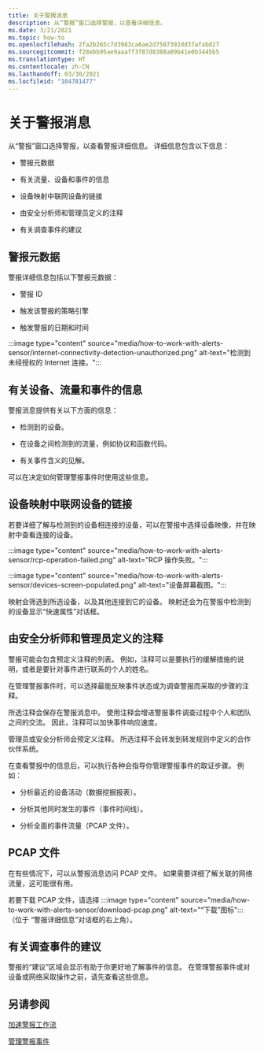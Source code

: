 ```yaml
---
title: 关于警报消息
description: 从“警报”窗口选择警报，以查看详细信息。
ms.date: 3/21/2021
ms.topic: how-to
ms.openlocfilehash: 2fa2b265c7d3983ca6ae2d7507392dd37afabd27
ms.sourcegitcommit: f28ebb95ae9aaaff3f87d8388a09b41e0b3445b5
ms.translationtype: HT
ms.contentlocale: zh-CN
ms.lasthandoff: 03/30/2021
ms.locfileid: "104781477"
---
```

# <a name="about-alert-messages"></a>关于警报消息

从“警报”窗口选择警报，以查看警报详细信息。 详细信息包含以下信息：

- 警报元数据

- 有关流量、设备和事件的信息

- 设备映射中联网设备的链接

- 由安全分析师和管理员定义的注释

- 有关调查事件的建议

## <a name="alert-metadata"></a>警报元数据

警报详细信息包括以下警报元数据：

  - 警报 ID

  - 触发该警报的策略引擎

  - 触发警报的日期和时间

:::image type="content" source="media/how-to-work-with-alerts-sensor/internet-connectivity-detection-unauthorized.png" alt-text="检测到未经授权的 Internet 连接。":::

## <a name="information-about-devices-traffic-and-the-event"></a>有关设备、流量和事件的信息

警报消息提供有关以下方面的信息：

  - 检测到的设备。

  - 在设备之间检测到的流量，例如协议和函数代码。

  - 有关事件含义的见解。

可以在决定如何管理警报事件时使用这些信息。

## <a name="links-to-connected-devices-in-the-device-map"></a>设备映射中联网设备的链接

若要详细了解与检测到的设备相连接的设备，可以在警报中选择设备映像，并在映射中查看连接的设备。

:::image type="content" source="media/how-to-work-with-alerts-sensor/rcp-operation-failed.png" alt-text="RCP 操作失败。":::

:::image type="content" source="media/how-to-work-with-alerts-sensor/devices-screen-populated.png" alt-text="设备屏幕截图。":::

映射会筛选到所选设备，以及其他连接到它的设备。 映射还会为在警报中检测到的设备显示“快速属性”对话框。

## <a name="comments-defined-by-security-analysts-and-administrators"></a>由安全分析师和管理员定义的注释 

警报可能会包含预定义注释的列表。 例如，注释可以是要执行的缓解措施的说明，或者是要针对事件进行联系的个人的姓名。

在管理警报事件时，可以选择最能反映事件状态或为调查警报而采取的步骤的注释。

所选注释会保存在警报消息中。 使用注释会增进警报事件调查过程中个人和团队之间的交流。 因此，注释可以加快事件响应速度。

管理员或安全分析师会预定义注释。 所选注释不会转发到转发规则中定义的合作伙伴系统。

在查看警报中的信息后，可以执行各种会指导你管理警报事件的取证步骤。 例如：

- 分析最近的设备活动（数据挖掘报表）。 

- 分析其他同时发生的事件（事件时间线）。 

- 分析全面的事件流量（PCAP 文件）。

## <a name="pcap-files"></a>PCAP 文件

在有些情况下，可以从警报消息访问 PCAP 文件。 如果需要详细了解关联的网络流量，这可能很有用。

若要下载 PCAP 文件，请选择 :::image type="content" source="media/how-to-work-with-alerts-sensor/download-pcap.png" alt-text="“下载”图标":::（位于 “警报详细信息”对话框的右上角）。

## <a name="recommendations-for-investigating-an-event"></a>有关调查事件的建议 

警报的“建议”区域会显示有助于你更好地了解事件的信息。 在管理警报事件或对设备或网络采取操作之前，请先查看这些信息。

## <a name="see-also"></a>另请参阅

[加速警报工作流](how-to-accelerate-alert-incident-response.md)

[管理警报事件](how-to-manage-the-alert-event.md)
